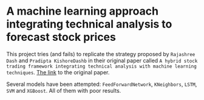# A machine learning approach integrating technical analysis to forecast stock prices

This project tries (and fails) to replicate the strategy proposed by `Rajashree Dash` and `Pradipta KishoreDashb`
in their original paper called  `A hybrid stock trading framework integrating technical analysis with machine learning techniques`.
[The link](https://www.sciencedirect.com/science/article/pii/S2405918815300179) to the original paper.

 Several models have been attempted: `FeedForwardNetwork`, `KNeighbors`, `LSTM`, `SVM` and `XGBoost`. All of them with poor results.